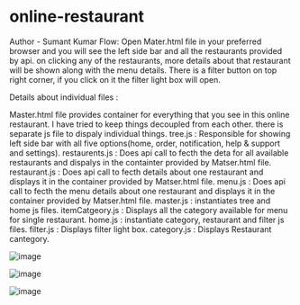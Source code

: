 # online-restaurant
Author - Sumant Kumar
Flow:
Open Mater.html file in your preferred browser and you will see the left side bar and all the restaurants provided by api. on clicking any of the restaurants, more details about that restaurant will be shown along with the menu details. There is a filter button on top right corner, if you click on it the filter light box will open.
 
 Details about individual files :

Master.html file provides container for everything that you see in this online restaurant. I have tried to keep things decoupled from each other. there is separate js file to dispaly individual things.
tree.js : Responsible for showing left side bar with all five options(home, order, notification, help & support and settings).
restaurents.js : Does api call to fecth the deta for all available restaurants and dispalys in the containter provided by Matser.html file.
restaurant.js : Does api call to fecth details about one restaurant and displays it in the container provided by Matser.html file.
menu.js : Does api call to fecth the menu details about one restaurant and displays it in the container provided by Matser.html file.
master.js : instantiates tree and home js files.
itemCatgeory.js : Displays all the category available for menu for single restaurant.
home.js : instantiate category, restaurant and filter js files.
filter.js : Displays filter light box.
category.js : Displays Restaurant cantegory.



![image](https://user-images.githubusercontent.com/50864824/135609068-896c910c-c847-4b01-8f11-e3d4a2483bab.png)

![image](https://user-images.githubusercontent.com/50864824/135609202-c52f7818-d4f4-4c0d-9dfc-4651ee9e19da.png)

![image](https://user-images.githubusercontent.com/50864824/135609302-10447044-5854-4883-a12f-91cd430c1c53.png)




